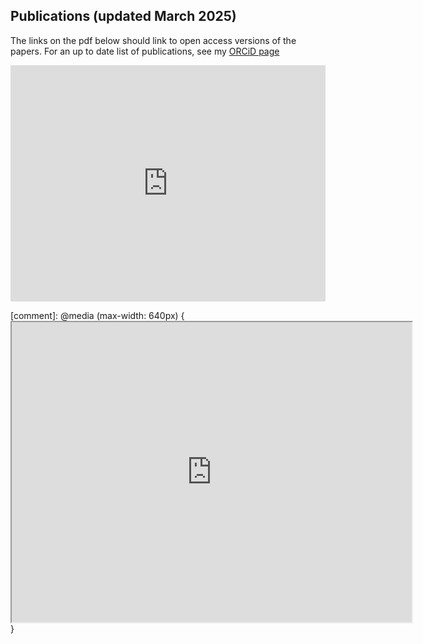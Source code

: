 ## Publications (updated March 2025)


The links on the pdf below should link to open access versions of the papers. For an up to date list of publications, see my [ORCiD page](https://orcid.org/my-orcid?orcid=0000-0002-5523-4264)

<div style="position: relative; width: 100%; height: 0; padding-bottom: 75%;">
  <iframe 
    src="https://drive.google.com/file/d/1oq4OKqP0_GTko6UZ0KoFI9zNUlQiOnFw/preview" 
    style="position: absolute; top: 0; left: 0; width: 100%; height: 100%;" 
    frameborder="0" 
    allow="autoplay">
  </iframe>
</div>





[comment]: @media (max-width: 640px) {<iframe src="https://drive.google.com/file/d/1oq4OKqP0_GTko6UZ0KoFI9zNUlQiOnFw/preview" width="640" height="480" allow="autoplay"></iframe>}
